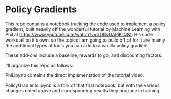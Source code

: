 # Policy Gradients

This repo contains a notebook tracking the code used to implement a policy gradient, built heavily off the wonderful tutorial by Machine Learning with Phil at https://www.youtube.com/watch?v=GOBvUA9lK1Q&t. His code works all on it's own, so the topics I am going to build off of for it are mainly the additional types of tools you can add to a vanilla policy gradient. 


These add-ons include a baseline, rewards to go, and discounting factors. 

I'll organize this repo as follows:

Phil.ipynb contains the direct implementation of the tutorial video.

PolicyGradients.ipynb is a fork of that first notebook, but with the various changes noted above and corresponding results they produce in training. 